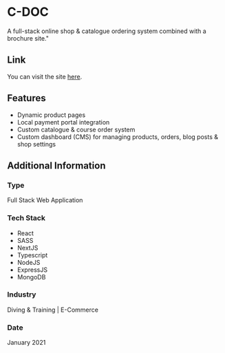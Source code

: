 # C-DOC
A full-stack online shop & catalogue ordering system combined with a brochure site."

## Link
You can visit the site [here](https://c-doc.vercel.app/).

## Features
* Dynamic product pages
* Local payment portal integration
* Custom catalogue & course order system
* Custom dashboard (CMS) for managing products, orders, blog posts & shop settings

## Additional Information

### Type
Full Stack Web Application

### Tech Stack
* React
* SASS
* NextJS
* Typescript
* NodeJS
* ExpressJS
* MongoDB

### Industry
Diving & Training | E-Commerce

### Date
January 2021






